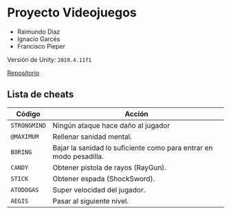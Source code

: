 # Proyecto Videojuegos

- Raimundo Díaz
- Ignacio Garcés
- Francisco Pieper

Versión de Unity: `2019.4.11f1`

[Repositorio](https://github.com/Panchoapc/Proyecto-Videojuegos)

## Lista de cheats

| Código       | Acción                                                             |
|--------------|--------------------------------------------------------------------|
| `STRONGMIND` | Ningún ataque hace daño al jugador                                 |
| `@MAXIMUM`   | Rellenar sanidad mental.                                           |
| `BORING`     | Bajar la sanidad lo suficiente como para entrar en modo pesadilla. |
| `CANDY`      | Obtener pistola de rayos (RayGun).                                 |
| `STICK`      | Obtener espada (ShockSword).                                       |
| `ATODOGAS`   | Super velocidad del jugador.                                       |
| `AEGIS`      | Pasar al siguiente nivel.                                          |
